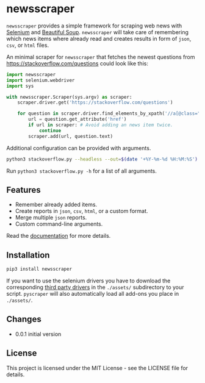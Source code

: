 # newsscraper

`newsscraper` provides a simple framework for scraping web news with
[Selenium](https://www.seleniumhq.org/) and
[Beautiful Soup](https://www.crummy.com/software/BeautifulSoup/). `newsscraper`
will take care of remembering which news items where already read and creates
results in form of `json`, `csv`, or `html` files.

An minimal scraper for `newsscraper` that fetches the newest questions from
https://stackoverflow.com/questions could look like this:

```python
import newsscraper
import selenium.webdriver
import sys

with newsscraper.Scraper(sys.argv) as scraper:
    scraper.driver.get('https://stackoverflow.com/questions')

    for question in scraper.driver.find_elements_by_xpath('//a[@class="question-hyperlink"]'):
        url = question.get_attribute('href')
        if url in scraper: # Avoid adding an news item twice.
            continue
        scraper.add(url, question.text)
```

Additional configuration can be provided with arguments.
```sh
python3 stackoverflow.py --headless --out=$(date '+%Y-%m-%d %H:%M:%S').html
```

Run `python3 stackoverflow.py -h` for a list of all arguments.

## Features

* Remember already added items.
* Create reports in `json`, `csv`, `html`, or a custom format.
* Merge multiple `json` reports.
* Custom command-line arguments.

Read the [documentation](Documentation.md) for more details.

## Installation

```bash
pip3 install newsscraper
```

If you want to use the selenium drivers you have to download the corresponding
[third party drivers](https://www.seleniumhq.org/download/#thirdPartyDrivers)
in the `./assets/` subdirectory to your script. `pyscraper` will also
automatically load all add-ons you place in `./assets/`.

## Changes

* 0.0.1 initial version

## License

This project is licensed under the MIT License - see the LICENSE file for details.
